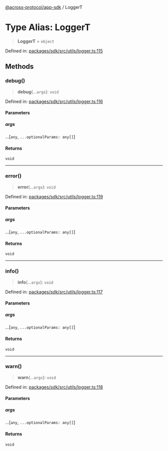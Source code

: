 [@across-protocol/app-sdk](../README.md) / LoggerT

# Type Alias: LoggerT

> **LoggerT** = `object`

Defined in: [packages/sdk/src/utils/logger.ts:115](https://github.com/across-protocol/toolkit/blob/6b29eb5487c0ac0b498f1f420b1793303bd8b70a/packages/sdk/src/utils/logger.ts#L115)

## Methods

### debug()

> **debug**(...`args`): `void`

Defined in: [packages/sdk/src/utils/logger.ts:116](https://github.com/across-protocol/toolkit/blob/6b29eb5487c0ac0b498f1f420b1793303bd8b70a/packages/sdk/src/utils/logger.ts#L116)

#### Parameters

##### args

...\[`any`, `...optionalParams: any[]`\]

#### Returns

`void`

***

### error()

> **error**(...`args`): `void`

Defined in: [packages/sdk/src/utils/logger.ts:119](https://github.com/across-protocol/toolkit/blob/6b29eb5487c0ac0b498f1f420b1793303bd8b70a/packages/sdk/src/utils/logger.ts#L119)

#### Parameters

##### args

...\[`any`, `...optionalParams: any[]`\]

#### Returns

`void`

***

### info()

> **info**(...`args`): `void`

Defined in: [packages/sdk/src/utils/logger.ts:117](https://github.com/across-protocol/toolkit/blob/6b29eb5487c0ac0b498f1f420b1793303bd8b70a/packages/sdk/src/utils/logger.ts#L117)

#### Parameters

##### args

...\[`any`, `...optionalParams: any[]`\]

#### Returns

`void`

***

### warn()

> **warn**(...`args`): `void`

Defined in: [packages/sdk/src/utils/logger.ts:118](https://github.com/across-protocol/toolkit/blob/6b29eb5487c0ac0b498f1f420b1793303bd8b70a/packages/sdk/src/utils/logger.ts#L118)

#### Parameters

##### args

...\[`any`, `...optionalParams: any[]`\]

#### Returns

`void`
